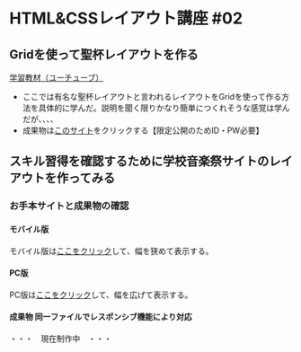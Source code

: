 # HTML&CSSレイアウト講座 #02
## Gridを使って聖杯レイアウトを作る
[学習教材（ユーチューブ）](https://youtu.be/cwkkD0ejX8Q)  
- ここでは有名な聖杯レイアウトと言われるレイアウトをGridを使って作る方法を具体的に学んだ。説明を聞く限りかなり簡単につくれそうな感覚は学んだが、、、、 
- 成果物は[このサイト](https://d02.yuasys.jp/layout-cource/lesson02/)をクリックする【限定公開のためID・PW必要】
## スキル習得を確認するために学校音楽祭サイトのレイアウトを作ってみる
### お手本サイトと成果物の確認
#### モバイル版
モバイル版は[ここをクリック](https://ongakusai.jimdofree.com/?mobile=1)して、幅を狭めて表示する。  
#### PC版
PC版は[ここをクリック](https://ongakusai.jimdofree.com/?mobile=0)して、幅を広げて表示する。
#### 成果物 同一ファイルでレスポンシブ機能により対応
・・・　現在制作中　・・・

